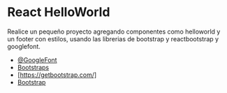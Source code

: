# React HelloWorld

Realice un pequeño proyecto agregando componentes como helloworld y un footer con estilos, usando las librerias de bootstrap y reactbootstrap y googlefont.

- [@GoogleFont](https://fonts.google.com/)
- [Bootstraps](https://react-bootstrap.github.io/) 
- [https://getbootstrap.com/]
- [Bootstrap]()